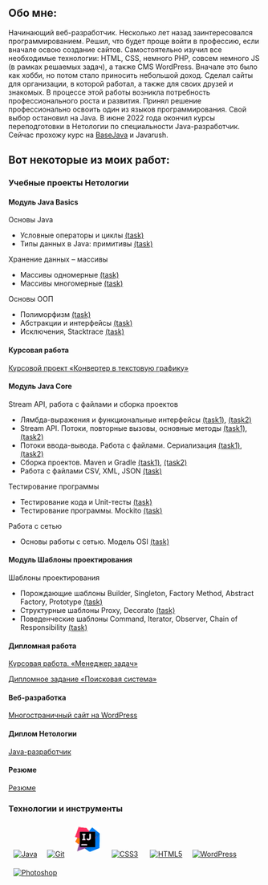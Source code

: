 ﻿## Обо мне:
Начинающий веб-разработчик. Несколько лет назад заинтересовался программированием. Решил, что будет проще войти в профессию, если вначале освою создание сайтов. Самостоятельно изучил все необходимые технологии: HTML, CSS, немного PHP, совсем немного JS (в рамках решаемых задач), а также CMS WordPress. Вначале это было как хобби, но потом стало приносить небольшой доход. Сделал сайты для организации, в которой работал, а также для своих друзей и знакомых.
В процессе этой работы возникла потребность профессионального роста и развития. Принял решение профессионально освоить один из языков программирования. Свой выбор остановил на Java.  В июне 2022 года окончил курсы переподготовки в Нетологии по специальности Java-разработчик. Сейчас прохожу курс на [BaseJava](https://topjava.ru/basejava) и Javarush.

## Вот некоторые из моих работ:

### Учебные проекты Нетологии

#### Модуль Java Basics

Основы Java

* Условные операторы и циклы [(task)](https://github.com/v0xp/conditional-statements-cycles)
* Типы данных в Java: примитивы [(task)](https://github.com/v0xp/primitive-types)

Хранение данных – массивы

* Массивы одномерные [(task)](https://github.com/v0xp/one-dimensional-array)
* Массивы многомерные [(task)](https://github.com/v0xp/multidimensional-array)

Основы ООП

* Полиморфизм [(task)](https://github.com/v0xp/polymorphism)
* Абстракции и интерфейсы [(task)](https://github.com/v0xp/abstractions-interfaces)
* Исключения, Stacktrace [(task)](https://github.com/v0xp/exceptions)

#### Курсовая работа
[Курсовой проект «Конвертер в текстовую графику»](https://github.com/v0xp/java-diplom)


#### Модуль Java Core
Stream API, работа с файлами и сборка проектов
* Лямбда-выражения и функциональные интерфейсы [(task1)](https://github.com/v0xp/lambda), [(task2)](https://github.com/v0xp/lambda-task2)
* Stream API. Потоки, повторные вызовы, основные методы [(task1)](https://github.com/v0xp/streams), [(task2)](https://github.com/v0xp/streams-task2)
* Потоки ввода-вывода. Работа с файлами. Сериализация [(task1)](https://github.com/v0xp/files), [(task2)](https://github.com/v0xp/files-task2)
* Сборка проектов. Maven и Gradle [(task1)](https://github.com/v0xp/files), [(task2)](https://github.com/v0xp/files-task2)
* Работа с файлами CSV, XML, JSON  [(task)](https://github.com/v0xp/special-files-JSON)


Тестирование программы
* Тестирование кода и Unit-тесты [(task)](https://github.com/v0xp/JUnit) 
* Тестирование программы. Mockito [(task)](https://github.com/v0xp/geo-service-mockito)

Работа с сетью
* Основы работы с сетью. Модель OSI [(task)](https://github.com/v0xp/client-server) 

#### Модуль Шаблоны проектирования
Шаблоны проектирования
* Порождающие шаблоны Builder, Singleton, Factory Method, Abstract Factory, Prototype [(task)](https://github.com/v0xp/creationalBuilder) 
* Структурные шаблоны Proxy, Decorato [(task)](https://github.com/v0xp/structuralAdapter)
* Поведенческие шаблоны Command, Iterator, Observer, Chain of Responsibility [(task)](https://github.com/v0xp/behaveIterator)

#### Дипломная работа
[Курсовая работа. «Менеджер задач»](https://github.com/v0xp/Diplom-javacore)

[Дипломное задание «Поисковая система»](https://github.com/v0xp/pcs-jd-diplom)

#### Веб-разработка
[Многостраничный сайт на WordPress](https://github.com/v0xp/history-films)

#### Диплом Нетологии
[Java-разработчик](https://github.com/v0xp/v0xp/blob/main/Diplom.pdf)

#### Резюме
[Резюме](https://docs.google.com/document/d/13RSA_lFT0DfZ7iMftswRHW9_JF-FpLmYbXMY2sbgXQA/edit?pli=1#heading=h.5azv3ly4o3em)

### Технологии и инструменты  


<a href="https://www.java.com/" target="_blank"><img style="margin: 10px" src="https://profilinator.rishav.dev/skills-assets/java-original-wordmark.svg" alt="Java" height="50" /></a><a href="https://github.com/" target="_blank"><img style="margin: 10px" src="https://profilinator.rishav.dev/skills-assets/git-scm-icon.svg" alt="Git" height="50" /></a><a href="https://www.jetbrains.com/idea/" target="_blank"><img style="margin: 10px" src="https://github.com/v0xp/v0xp/raw/main/IntelliJ_IDEA.png" alt="Java" height="50" /></a>
<a href="https://www.w3schools.com/css/" target="_blank"><img style="margin: 10px" src="https://profilinator.rishav.dev/skills-assets/css3-original-wordmark.svg" alt="CSS3" height="50" /></a> <a href="https://en.wikipedia.org/wiki/HTML5" target="_blank"><img style="margin: 10px" src="https://profilinator.rishav.dev/skills-assets/html5-original-wordmark.svg" alt="HTML5" height="50" /></a><a href="https://wordpress.com/" target="_blank"><img style="margin: 10px" src="https://profilinator.rishav.dev/skills-assets/wordpress.png" alt="WordPress" height="50" /></a><a href="https://www.adobe.com/in/products/photoshop.html" target="_blank"><img style="margin: 10px" src="https://profilinator.rishav.dev/skills-assets/photoshop-plain.svg" alt="Photoshop" height="50" /></a>  

